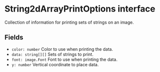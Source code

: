 # String2dArrayPrintOptions interface

Collection of information for printing sets of strings on an image.

## Fields

- `color: number` Color to use when printing the data. 
- `data: string[][]` Sets of strings to print.
- `font: image.Font` Font to use when printing the data.
- `y: number` Vertical coordinate to place data.